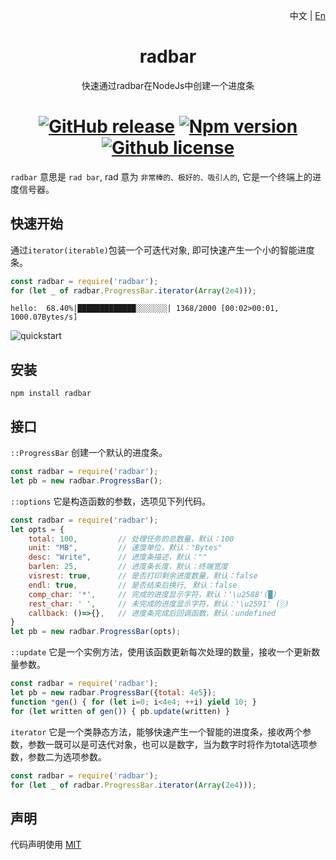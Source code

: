 <p align="right">中文 | <a href="../readme.md">En</a>
<div align="center">
<h1>radbar</h1>

快速通过radbar在NodeJs中创建一个进度条

[![GitHub release](https://img.shields.io/github/v/release/newtorn/radbar)](https://github.com/newtorn/radbar/releases)
[![Npm version](https://img.shields.io/npm/v/radbar)](https://github.com/newtorn/radbar.git)
[![Github license](https://img.shields.io/github/license/newtorn/radbar)](LICENSE)
===
</div>

``radbar`` 意思是 ``rad bar``, rad 意为 ``非常棒的、极好的、吸引人的``, 它是一个终端上的进度信号器。

## 快速开始
通过``iterator(iterable)``包装一个可迭代对象, 即可快速产生一个小的智能进度条。

```js
const radbar = require('radbar');
for (let _ of radbar.ProgressBar.iterator(Array(2e4)));
```
```
hello:  68.40%|█████████████░░░░░░░| 1368/2000 [00:02>00:01, 1000.07Bytes/s]
```

![quickstart](../assets/quickstart.gif)

## 安装
```shell
npm install radbar
```

## 接口
`::ProgressBar`
创建一个默认的进度条。
```js
const radbar = require('radbar');
let pb = new radbar.ProgressBar();
```

`::options`
它是构造函数的参数，选项见下列代码。
```js
const radbar = require('radbar');
let opts = {
    total: 100,         // 处理任务的总数量，默认：100
    unit: "MB",         // 速度单位，默认："Bytes"
    desc: "Write",      // 进度条描述，默认：""
    barlen: 25,         // 进度条长度，默认：终端宽度
    visrest: true,      // 是否打印剩余进度数量，默认：false
    endl: true,         // 是否结束后换行, 默认：false
    comp_char: '*',     // 完成的进度显示字符，默认：'\u2588'(█)
    rest_char: ' ',     // 未完成的进度显示字符，默认：'\u2591' (░)
    callback: ()=>{},   // 进度条完成后回调函数，默认：undefined
}
let pb = new radbar.ProgressBar(opts);
```

`::update`
它是一个实例方法，使用该函数更新每次处理的数量，接收一个更新数量参数。
```js
const radbar = require('radbar');
let pb = new radbar.ProgressBar({total: 4e5});
function *gen() { for (let i=0; i<4e4; ++i) yield 10; }
for (let written of gen()) { pb.update(written) }
```

`iterator`
它是一个类静态方法，能够快速产生一个智能的进度条，接收两个参数，参数一既可以是可迭代对象，也可以是数字，当为数字时将作为total选项参数，参数二为选项参数。
```js
const radbar = require('radbar');
for (let _ of radbar.ProgressBar.iterator(Array(2e4)));
```

## 声明
代码声明使用 [MIT](LICENSE)
